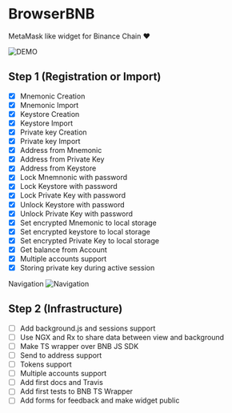 # BrowserBNB 
MetaMask like widget for Binance Chain ❤️ 

![DEMO](https://github.com/button-tech/BrowserBNB/raw/master/docs/img/previewgit.gif)

## Step 1 (Registration or Import) 

- [x] Mnemonic Creation
- [x] Mnemonic Import
- [x] Keystore Creation
- [x] Keystore Import
- [x] Private key Creation
- [x] Private key Import
- [x] Address from Mnemonic
- [x] Address from Private Key
- [x] Address from Keystore
- [x] Lock Mnemnonic with password
- [x] Lock Keystore with password
- [x] Lock Private Key with password
- [x] Unlock Keystore with password
- [x] Unlock Private Key with password
- [x] Set encrypted Mnemonic to local storage
- [x] Set encrypted keystore to local storage
- [x] Set encrypted Private Key to local storage
- [x] Get balance from Account
- [x] Multiple accounts support
- [x] Storing private key during active session

Navigation 
![Navigation](https://raw.githubusercontent.com/button-tech/BrowserBNB/master/docs/img/CreateOrImport.png)

## Step 2 (Infrastructure)
 - [ ] Add background.js and sessions support
 - [ ] Use NGX and Rx to share data between view and background
 - [ ] Make TS wrapper over BNB JS SDK
 - [ ] Send to address support 
 - [ ] Tokens support 
 - [ ] Multiple accounts support
 - [ ] Add first docs and Travis
 - [ ] Add first tests to BNB TS Wrapper 
 - [ ] Add forms for feedback and make widget public

